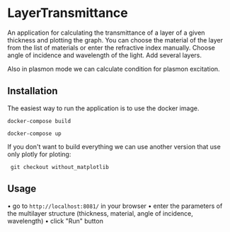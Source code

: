 # LayerTransmittance

An application for calculating the transmittance of a layer of a given thickness and plotting the graph.
You can choose the material of the layer from the list of materials or enter the refractive index manually.
Choose angle of incidence and wavelength of the light. 
Add several layers. 

Also in plasmon mode we can calculate condition for plasmon excitation.

## Installation

The easiest way to run the application is to use the docker image.

```docker-compose build```

```docker-compose up```

If you don't want to build everything we can use another version that use only plotly for ploting:

``` git checkout without_matplotlib```

## Usage

• go to `http://localhost:8081/` in your browser
• enter the parameters of the multilayer structure (thickness, material, angle of incidence, wavelength)
• click "Run" button


